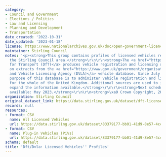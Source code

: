 ```yaml
---
category:
- Council and Government
- Elections / Politics
- Law and Licensing
- Planning and Development
- Transportation
date_created: '2022-10-31'
date_updated: '2023-01-18'
license: https://www.nationalarchives.gov.uk/doc/open-government-licence/version/3/
maintainer: Stirling Council
notes: '<p><strong>This group contains profiles of licensed vehicles registered within
  the Stirling Council area.</strong>\r\n\r\n<strong>The <a href="https://www.gov.uk/government/organisations/department-for-transport">Department
  for Transport (DfT)</a> produces vehicle registration and licensing statistics based
  on extracts from the <a href="https://www.gov.uk/government/organisations/driver-and-vehicle-licensing-agency">Driver
  and Vehicle Licensing Agency (DVLA)</a> vehicle database. Since July 2014, the main
  purpose of this database is to administer vehicle registration and licensing records
  for the whole of the United Kingdom. Additional sources are used to improve and
  expand the information available.</strong>\r\n\r\n<strong>Next scheduled update
  available: May 2023.</strong>\r\n\r\n<strong>\xa9 Crown Copyright, 2022</strong>\r\n</p>'
organization: Stirling Council
original_dataset_link: https://data.stirling.gov.uk/dataset/dft-licensed-vehicles-profiles
records: null
resources:
- format: CSV
  name: All Licensed Vehicles
  url: https://data.stirling.gov.uk/dataset/83379177-bb01-41d9-8e57-4cce880e37af/resource/e25b0f97-9cfe-4df3-9702-d0f6e1e3be15/download/20230118-stirling-council-dft-profile-of-licensed-vehicles-by-quarter-q3-2022.csv
- format: CSV
  name: Plug-in Vehicles (PiVs)
  url: https://data.stirling.gov.uk/dataset/83379177-bb01-41d9-8e57-4cce880e37af/resource/6a2cc819-dbf6-4e2b-9f47-b610dd426937/download/20230118-stirling-council-dft-profile-of-plug-in-vehicles-by-quarter-q3-2022.csv
schema: default
title: 'Dft/Dvla: Licensed Vehicles'' Profiles'
---
```

